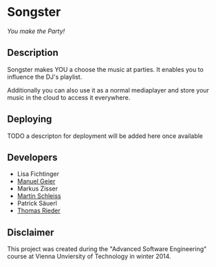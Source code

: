 # Songster
_You make the Party!_

## Description

Songster makes YOU a choose the music at parties. It enables you to influence the DJ's playlist. 

Additionally you can also use it as a normal mediaplayer and store your music in the cloud to access it everywhere.

## Deploying

TODO a descripton for deployment will be added here once available

##  Developers
 * Lisa Fichtinger
 * [Manuel Geier](http://geier.io)
 * Markus Zisser
 * [Martin Schleiss](http://martinschleiss.com)
 * Patrick Säuerl
 * [Thomas Rieder](http://rieder.io)


## Disclaimer

This project was created during the "Advanced Software Engineering" course at Vienna Unviersity of Technology in winter 2014.
